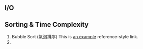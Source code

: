 ## I/O

## Sorting & Time Complexity
 1. Bubble Sort (氣泡排序) This is [an example][id] reference-style link.
 2. 
 
 
 
 
 
 
 
 
 
 
 
 
 
 
 
 
 
 
 
 
 
 
 
 
 
 
 
 
 
 
 
 
 
 
 
 
 
 
 
 
 
 [id]: http://example.com/  "Optional Title Here"
